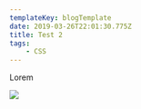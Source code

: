 ```yaml
---
templateKey: blogTemplate
date: 2019-03-26T22:01:30.775Z
title: Test 2
tags:
    - CSS
---
```


Lorem

![](/assets/hotels.com-award-2019.jpg)
